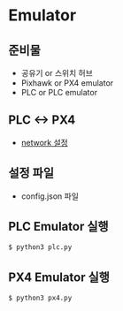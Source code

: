 # Emulator
## 준비물
- 공유기 or 스위치 허브
- Pixhawk or PX4 emulator
- PLC or PLC emulator

## PLC <-> PX4
* [network 설정](https://docs.google.com/presentation/d/1yWAXLv5-QHHBHnp6CrYQVKMTulQLzgeF3px3wkjxai0/edit#slide=id.g2fb059a45f9_0_5)

## 설정 파일
* config.json 파일

## PLC Emulator 실행
```bash
$ python3 plc.py
```

## PX4 Emulator 실행
```bash
$ python3 px4.py
```


